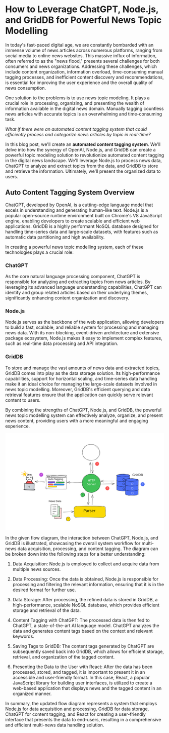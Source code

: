 # How to Leverage ChatGPT, Node.js, and GridDB for Powerful News Topic Modelling

In today's fast-paced digital age, we are constantly bombarded with an immense volume of news articles across numerous platforms, ranging from social media to online news websites. This massive influx of information, often referred to as the "news flood," presents several challenges for both consumers and news organizations. Addressing these challenges, which include content organization, information overload, time-consuming manual tagging processes, and inefficient content discovery and recommendations, is essential for improving the user experience and the overall quality of news consumption.

One solution to the problems is to use news topic modeling. It plays a crucial role in processing, organizing, and presenting the wealth of information available in the digital news domain. Manually tagging countless news articles with accurate topics is an overwhelming and time-consuming task.

_What if there were an automated content tagging system that could efficiently process and categorize news articles by topic in real-time?_

In this blog post, we'll create an **automated content tagging system**. We'll delve into how the synergy of OpenAI, Node.js, and GridDB can create a powerful topic modeling solution to revolutionize automated content tagging in the digital news landscape. We'll leverage Node.js to process news data, ChatGPT to analyze and extract topics from the data, and GridDB to store and retrieve the information. Ultimately, we'll present the organized data to users.

## Auto Content Tagging System Overview

ChatGPT, developed by OpenAI, is a cutting-edge language model that excels in understanding and generating human-like text. Node.js is a popular open-source runtime environment built on Chrome's V8 JavaScript engine, enabling developers to create scalable and efficient web applications. GridDB is a highly performant NoSQL database designed for handling time-series data and large-scale datasets, with features such as automatic data partitioning and high availability.

In creating a powerful news topic modelling system, each of these technologies plays a crucial role:

### ChatGPT

As the core natural language processing component, ChatGPT is responsible for analyzing and extracting topics from news articles. By leveraging its advanced language understanding capabilities, ChatGPT can identify and group related articles based on their underlying themes, significantly enhancing content organization and discovery.

### Node.js

Node.js serves as the backbone of the web application, allowing developers to build a fast, scalable, and reliable system for processing and managing news data. With its non-blocking, event-driven architecture and extensive package ecosystem, Node.js makes it easy to implement complex features, such as real-time data processing and API integration.

### GridDB

To store and manage the vast amounts of news data and extracted topics, GridDB comes into play as the data storage solution. Its high-performance capabilities, support for horizontal scaling, and time-series data handling make it an ideal choice for managing the large-scale datasets involved in news topic modelling. Moreover, GridDB's efficient querying and data retrieval features ensure that the application can quickly serve relevant content to users.

By combining the strengths of ChatGPT, Node.js, and GridDB, the powerful news topic modelling system can effectively analyze, organize, and present news content, providing users with a more meaningful and engaging experience.

![system-arch](assets/images/system-arch.svg)

In the given flow diagram, the interaction between ChatGPT, Node.js, and GridDB is illustrated, showcasing the overall system workflow for multi-news data acquisition, processing, and content tagging. The diagram can be broken down into the following steps for a better understanding:

1. Data Acquisition: Node.js is employed to collect and acquire data from multiple news sources.

2. Data Processing: Once the data is obtained, Node.js is responsible for processing and filtering the relevant information, ensuring that it is in the desired format for further use.

3. Data Storage: After processing, the refined data is stored in GridDB, a high-performance, scalable NoSQL database, which provides efficient storage and retrieval of the data.

4. Content Tagging with ChatGPT: The processed data is then fed to ChatGPT, a state-of-the-art AI language model. ChatGPT analyzes the data and generates content tags based on the context and relevant keywords.

5. Saving Tags to GridDB: The content tags generated by ChatGPT are subsequently saved back into GridDB, which allows for efficient storage, retrieval, and organization of the tagged content.

6. Presenting the Data to the User with React: After the data has been processed, stored, and tagged, it is important to present it in an accessible and user-friendly format. In this case, React, a popular JavaScript library for building user interfaces, is utilized to create a web-based application that displays news and the tagged content in an organized manner.

In summary, the updated flow diagram represents a system that employs Node.js for data acquisition and processing, GridDB for data storage, ChatGPT for content tagging, and React for creating a user-friendly interface that presents the data to end-users, resulting in a comprehensive and efficient multi-news data handling solution.
